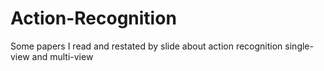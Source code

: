 # Action-Recognition
Some papers I read and restated by slide about action recognition single-view and multi-view
